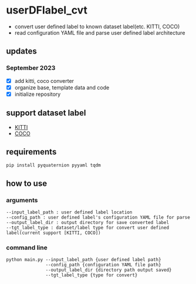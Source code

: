 # userDFlabel_cvt
- convert user defined label to known dataset label(etc. KITTI, COCO)
- read configuration YAML file and parse user defined label architecture

## updates
### September 2023
- [x] add kitti, coco converter
- [x] organize base, template data and code
- [x] initialize repository

## support dataset label
- [KITTI](https://www.cvlibs.net/datasets/kitti/eval_object.php?obj_benchmark=3d)
- [COCO](https://cocodataset.org/#download)

## requirements
```commandline
pip install pyquaternion pyyaml tqdm
```

## how to use
### arguments
```text
--input_label_path : user defined label location
--config_path : user defined label's configuration YAML file for parse
--output_label_dir : output directory for save converted label
--tgt_label_type : dataset/label type for convert user defined label(current support [KITTI, COCO])
```

### command line
```commandline
python main.py --input_label_path {user defined label path} 
               --config_path {configuration YAML file path} 
               --output_label_dir {directory path output saved} 
               --tgt_label_type {type for convert} 
```
